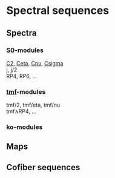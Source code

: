 # Spectral sequences
## Spectra
### [S0](./mix/S0_ss/index.html)-modules
[C2](./mix/C2_ss/index.html), [Ceta](./mix/Ceta_ss/index.html), [Cnu](./mix/Cnu_ss/index.html), [Csigma](./mix/Csigma_ss/index.html)<br>
[j](./mix/j_ss/index.html), j/2<br>
RP4, RP6, ...

### [tmf](./mix/tmf_ss/index.html)-modules
tmf/2, tmf/eta, tmf/nu<br>
tmf∧RP4, ...

### ko-modules

## Maps

## Cofiber sequences
